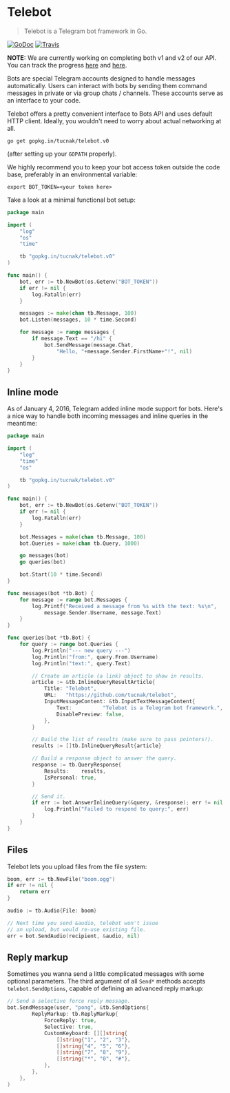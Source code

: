 # Telebot
>Telebot is a Telegram bot framework in Go.

[![GoDoc](https://godoc.org/github.com/tucnak/telebot?status.svg)](https://godoc.org/github.com/tucnak/telebot)
[![Travis](https://travis-ci.org/tucnak/telebot.svg?branch=master)](https://travis-ci.org/tucnak/telebot)

**NOTE:** We are currently working on completing both v1 and v2 of our API.
You can track the progress [here](https://github.com/tucnak/telebot/milestone/1)
and [here](https://github.com/tucnak/telebot/issues/93).

Bots are special Telegram accounts designed to handle messages automatically.
Users can interact with bots by sending them command messages in private or
via group chats / channels. These accounts serve as an interface to your code.

Telebot offers a pretty convenient interface to Bots API and uses default HTTP
client. Ideally, you wouldn't need to worry about actual networking at all.

	go get gopkg.in/tucnak/telebot.v0

(after setting up your `GOPATH` properly).

We highly recommend you to keep your bot access token outside the code base,
preferably in an environmental variable:

	export BOT_TOKEN=<your token here>

Take a look at a minimal functional bot setup:
```go
package main

import (
	"log"
	"os"
	"time"

	tb "gopkg.in/tucnak/telebot.v0"
)

func main() {
	bot, err := tb.NewBot(os.Getenv("BOT_TOKEN"))
	if err != nil {
		log.Fatalln(err)
	}

	messages := make(chan tb.Message, 100)
	bot.Listen(messages, 10 * time.Second)

	for message := range messages {
		if message.Text == "/hi" {
			bot.SendMessage(message.Chat,
				"Hello, "+message.Sender.FirstName+"!", nil)
		}
	}
}
```

## Inline mode
As of January 4, 2016, Telegram added inline mode support for bots. Here's
a nice way to handle both incoming messages and inline queries in the meantime:

```go
package main

import (
	"log"
	"time"
	"os"

	tb "gopkg.in/tucnak/telebot.v0"
)

func main() {
	bot, err := tb.NewBot(os.Getenv("BOT_TOKEN"))
	if err != nil {
		log.Fatalln(err)
	}

	bot.Messages = make(chan tb.Message, 100)
	bot.Queries = make(chan tb.Query, 1000)

	go messages(bot)
	go queries(bot)

	bot.Start(10 * time.Second)
}

func messages(bot *tb.Bot) {
	for message := range bot.Messages {
		log.Printf("Received a message from %s with the text: %s\n",
			message.Sender.Username, message.Text)
	}
}

func queries(bot *tb.Bot) {
	for query := range bot.Queries {
		log.Println("--- new query ---")
		log.Println("from:", query.From.Username)
		log.Println("text:", query.Text)

		// Create an article (a link) object to show in results.
		article := &tb.InlineQueryResultArticle{
			Title: "Telebot",
			URL:   "https://github.com/tucnak/telebot",
			InputMessageContent: &tb.InputTextMessageContent{
				Text:		   "Telebot is a Telegram bot framework.",
				DisablePreview: false,
			},
		}

		// Build the list of results (make sure to pass pointers!).
		results := []tb.InlineQueryResult{article}

		// Build a response object to answer the query.
		response := tb.QueryResponse{
			Results:	results,
			IsPersonal: true,
		}

		// Send it.
		if err := bot.AnswerInlineQuery(&query, &response); err != nil {
			log.Println("Failed to respond to query:", err)
		}
	}
}
```

## Files
Telebot lets you upload files from the file system:

```go
boom, err := tb.NewFile("boom.ogg")
if err != nil {
	return err
}

audio := tb.Audio{File: boom}

// Next time you send &audio, telebot won't issue
// an upload, but would re-use existing file.
err = bot.SendAudio(recipient, &audio, nil)
```

## Reply markup
Sometimes you wanna send a little complicated messages with some optional parameters. The third argument of all `Send*` methods accepts `telebot.SendOptions`, capable of defining an advanced reply markup:

```go
// Send a selective force reply message.
bot.SendMessage(user, "pong", &tb.SendOptions{
		ReplyMarkup: tb.ReplyMarkup{
			ForceReply: true,
			Selective: true,
			CustomKeyboard: [][]string{
				[]string{"1", "2", "3"},
				[]string{"4", "5", "6"},
				[]string{"7", "8", "9"},
				[]string{"*", "0", "#"},
			},
		},
	},
)
```
